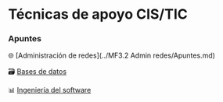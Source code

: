 # Técnicas de apoyo CIS/TIC
### Apuntes
:globe_with_meridians: [Administración de redes](../MF3.2 Admin redes/Apuntes.md)

:card_file_box: [Bases de datos](https://github.com/13sauca13/PRG/blob/master/MF6.1%20BBDD/Apuntes.md)

:bar_chart: [Ingeniería del software](https://github.com/13sauca13/PRG/blob/master/MF5.1%20Ingenieria%20software/Apuntes.md)
